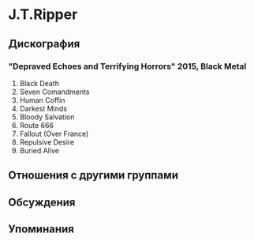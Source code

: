 # J.T.Ripper



## Дискография

### "Depraved Echoes and Terrifying Horrors" 2015, Black Metal

1. Black Death
2. Seven Comandments
3. Human Coffin
4. Darkest Minds 
5. Bloody Salvation 
6. Route 666 
7. Fallout (Over France) 
8. Repulsive Desire 
9. Buried Alive 


## Отношения с другими группами


## Обсуждения


## Упоминания

